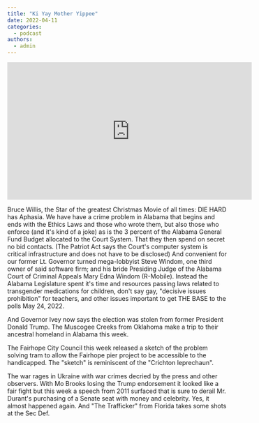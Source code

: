 ```yaml
---
title: "Ki Yay Mother Yippee"
date: 2022-04-11
categories: 
  - podcast
authors: 
  - admin
---
```


<iframe width="560" height="315" src="https://www.youtube.com/embed/xRQLqYt04wQ" frameborder="0" allow="accelerometer; autoplay; clipboard-write; encrypted-media; gyroscope; picture-in-picture" allowfullscreen></iframe>

Bruce Willis, the Star of the greatest Christmas Movie of all times: DIE HARD has Aphasia. We have have a crime problem in Alabama that begins and ends with the Ethics Laws and those who wrote them, but also those who enforce (and it's kind of a joke) as is the 3 percent of the Alabama General Fund Budget allocated to the Court System. That they then spend on secret no bid contacts. (The Patriot Act says the Court's computer system is critical infrastructure and does not have to be disclosed) And convenient for our former Lt. Governor turned mega-lobbyist Steve Windom, one third owner of said software firm; and his bride Presiding Judge of the Alabama Court of Criminal Appeals Mary Edna Windom (R-Mobile). Instead the Alabama Legislature spent it's time and resources passing laws related to transgender medications for children, don't say gay, "decisive issues prohibition" for teachers, and other issues important to get THE BASE to the polls May 24, 2022.

And Governor Ivey now says the election was stolen from former President Donald Trump. The Muscogee Creeks from Oklahoma make a trip to their ancestral homeland in Alabama this week.

The Fairhope City Council this week released a sketch of the problem solving tram to allow the Fairhope pier project to be accessible to the handicapped. The "sketch" is reminiscent of the "Crichton leprechaun".

The war rages in Ukraine with war crimes decried by the press and other observers. With Mo Brooks losing the Trump endorsement it looked like a fair fight but this week a speech from 2011 surfaced that is sure to derail Mr. Durant's purchasing of a Senate seat with money and celebrity. Yes, it almost happened again. And "The Trafficker" from Florida takes some shots at the Sec Def.
